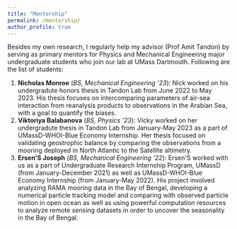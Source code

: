 ```yaml
---
title: "Mentorship"
permalink: /mentorship/
author_profile: true
---
```

Besides my own research, I regularly help my advisor (Prof Amit Tandon) by serving as primary mentors for Physics and Mechanical Engineering major undergraduate students who join our lab at UMass Dartmouth. Following are the list of students:
<ol>
<li> <b>Nicholas Monroe</b> (<i>BS, Mechanical Engineering '23</i>): Nick worked on his undergradute honors thesis in Tandon Lab from June 2022 to May 2023. His thesis focuses on intercomparing parameters of air-sea interaction from reanalysis products to observations in the Arabian Sea, with a goal to quantify the biases. </li>
<li> <b>Viktoriya Balabanova</b> (<i>BS, Physics '23</i>): Vicky worked on her undergradute thesis in Tandon Lab from January-May 2023 as a part of UMassD-WHOI-Blue Economy Internship. Her thesis focused on validating geostrophic balance by comparing the observations from a mooring deployed in North Atlantic to the Satellite altimetry. </li>
<li> <b>Ersen'S Joseph</b> (<i>BS, Mechanical Engineering '22</i>): Ersen'S worked with us as a part of Undergraduate Research Internship Program, UMassD (from January-December 2021) as well as UMassD-WHOI-Blue Economy Internship (from January-May 2022). His project involved analyzing RAMA mooring data in the Bay of Bengal, developing a numerical particle tracking model and comparing with observed particle motion in open ocean as well as using powerful computation resources to analyze remote sensing datasets in order to uncover the seasonality in the Bay of Bengal. </li>
</ol>